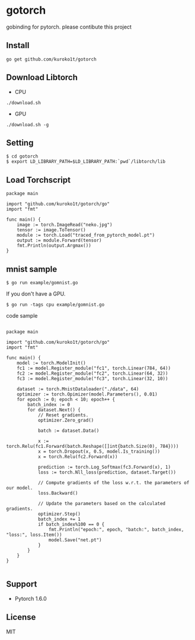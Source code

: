 # gotorch

gobinding for pytorch. please contibute this project

## Install

```
go get github.com/kuroko1t/gotorch
```

## Download Libtorch

* CPU
```
./download.sh
```

* GPU
```
./download.sh -g
```

## Setting

```
$ cd gotorch
$ export LD_LIBRARY_PATH=$LD_LIBRARY_PATH:`pwd`/libtorch/lib
```

## Load Torchscript

```golang
package main

import "github.com/kuroko1t/gotorch/go"
import "fmt"

func main() {
	image := torch.ImageRead("neko.jpg")
	tensor := image.ToTensor()
	module := torch.Load("traced_from_pytorch_model.pt")
	output := module.Forward(tensor)
	fmt.Println(output.Argmax())
}
```

## mnist sample

```
$ go run example/gomnist.go
```

If you don't have a GPU.

```
$ go run -tags cpu example/gomnist.go
```

code sample

```golang

package main

import "github.com/kuroko1t/gotorch/go"
import "fmt"

func main() {
	model := torch.ModelInit()
	fc1 := model.Register_module("fc1", torch.Linear(784, 64))
	fc2 := model.Register_module("fc2", torch.Linear(64, 32))
	fc3 := model.Register_module("fc3", torch.Linear(32, 10))

	dataset := torch.MnistDataloader("./data", 64)
	optimizer := torch.Opimizer(model.Parameters(), 0.01)
	for epoch := 0; epoch < 10; epoch++ {
		batch_index := 0
		for dataset.Next() {
			// Reset gradients.
			optimizer.Zero_grad()

			batch := dataset.Data()

			x := torch.Relu(fc1.Forward(batch.Reshape([]int{batch.Size(0), 784})))
			x = torch.Dropout(x, 0.5, model.Is_training())
			x = torch.Relu(fc2.Forward(x))

			prediction := torch.Log_Softmax(fc3.Forward(x), 1)
			loss := torch.Nll_loss(prediction, dataset.Target())

			// Compute gradients of the loss w.r.t. the parameters of our model.
			loss.Backward()

			// Update the parameters based on the calculated gradients.
			optimizer.Step()
			batch_index += 1
			if batch_index%100 == 0 {
				fmt.Println("epoch:", epoch, "batch:", batch_index, "loss:", loss.Item())
				model.Save("net.pt")
			}
		}
	}
}


```

## Support

* Pytorch 1.6.0

## License
MIT

